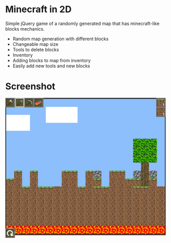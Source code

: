 # Minecraft in 2D
Simple jQuery game of a randomly generated map that has minecraft-like blocks mechanics.
- Random map generation with different blocks
- Changeable map size
- Tools to delete blocks
- Inventory
- Adding blocks to map from inventory
- Easily add new tools and new blocks

# Screenshot 
![Screenshot](https://github.com/yanniznik/minecraft/blob/master/images/screenshot.png)
